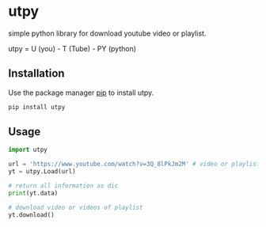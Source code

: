 # utpy

simple python library for download youtube video or playlist.

utpy = U (you) - T (Tube) - PY (python)

## Installation

Use the package manager [pip](https://pip.pypa.io/en/stable/) to install utpy.

```bash
pip install utpy
```

## Usage

```python
import utpy

url = 'https://www.youtube.com/watch?v=3Q_8lPkJm2M' # video or playlist url
yt = utpy.Load(url)

# return all information as dic
print(yt.data)

# download video or videos of playlist
yt.download()

```